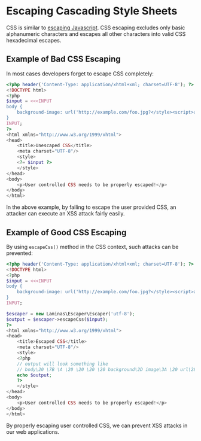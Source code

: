 # Escaping Cascading Style Sheets

CSS is similar to [escaping Javascript](escaping-javascript.md).  CSS escaping
excludes only basic alphanumeric characters and escapes all other characters
into valid CSS hexadecimal escapes.

## Example of Bad CSS Escaping

In most cases developers forget to escape CSS completely:

```php
<?php header('Content-Type: application/xhtml+xml; charset=UTF-8'); ?>
<!DOCTYPE html>
<?php
$input = <<<INPUT
body {
    background-image: url('http://example.com/foo.jpg?</style><script>alert(1)</script>');
}
INPUT;
?>
<html xmlns="http://www.w3.org/1999/xhtml">
<head>
    <title>Unescaped CSS</title>
    <meta charset="UTF-8"/>
    <style>
    <?= $input ?>
    </style>
</head>
<body>
    <p>User controlled CSS needs to be properly escaped!</p>
</body>
</html>
```

In the above example, by failing to escape the user provided CSS, an attacker
can execute an XSS attack fairly easily.

## Example of Good CSS Escaping

By using `escapeCss()` method in the CSS context, such attacks can be prevented:

```php
<?php header('Content-Type: application/xhtml+xml; charset=UTF-8'); ?>
<!DOCTYPE html>
<?php
$input = <<<INPUT
body {
    background-image: url('http://example.com/foo.jpg?</style><script>alert(1)</script>');
}
INPUT;

$escaper = new Laminas\Escaper\Escaper('utf-8');
$output = $escaper->escapeCss($input);
?>
<html xmlns="http://www.w3.org/1999/xhtml">
<head>
    <title>Escaped CSS</title>
    <meta charset="UTF-8"/>
    <style>
    <?php
    // output will look something like
    // body\20 \7B \A \20 \20 \20 \20 background\2D image\3A \20 url\28 ...
    echo $output;
    ?>
    </style>
</head>
<body>
    <p>User controlled CSS needs to be properly escaped!</p>
</body>
</html>
```

By properly escaping user controlled CSS, we can prevent XSS attacks in our web
applications.
